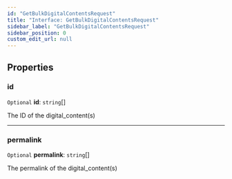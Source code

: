 ```yaml
---
id: "GetBulkDigitalContentsRequest"
title: "Interface: GetBulkDigitalContentsRequest"
sidebar_label: "GetBulkDigitalContentsRequest"
sidebar_position: 0
custom_edit_url: null
---
```


## Properties

### id

 `Optional` **id**: `string`[]

The ID of the digital_content(s)

___

### permalink

 `Optional` **permalink**: `string`[]

The permalink of the digital_content(s)
